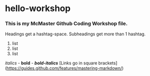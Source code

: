 # hello-workshop
### This is my McMaster Github Coding Workshop file.

Headings get a hashtag-space. Subheadings get more than 1 hashtag.
1. list
2. list
3. list

*italics* - **bold** - ***bold-italics***
[Links go in square brackets] (https://guides.github.com/features/mastering-markdown/)
